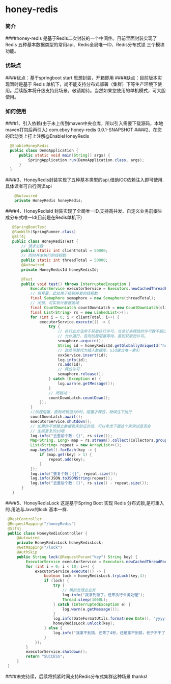 # honey-redis
### 简介
####honey-redis 是基于Redis二次封装的一个中间件。目前里面封装实现了 Redis 五种基本数据类型的常用api、Redis全局唯一ID、Redis分布式锁 三个模块功能。

### 优缺点
####优点：基于springboot start 思想封装，开箱即用
####缺点：目前版本实现暂时是基于 Redis 单机下，尚不能支持分布式部署（集群）下等生产环境下使用。后续版本将升级支持此场景，敬请期待。当然如果您使用的单机模式，可大胆使用。

### 如何使用
####1、引入依赖(由于未上传到maven中央仓库，所以引入需要下载源码，本地maven打包后再引入)
    <!-- honey-redis-->
    <dependency>
        <groupId>com.eboy</groupId>
        <artifactId>honey-redis</artifactId>
        <version>0.0.1-SNAPSHOT</version>
    </dependency>
####2、在您的启动类上打上注解@EnableHoneyRedis
```java  
  @EnableHoneyRedis
  public class DemoApplication {
      public static void main(String[] args) {
          SpringApplication.run(DemoApplication.class, args);
      }
  }
```
####3、HoneyRedis封装实现了五种基本类型的api.借助IOC依赖注入即可使用.具体读者可自行阅读api
```java
    @Autowired
    private HoneyRedis honeyRedis; 
```
####4、HoneyRedisId 封装实现了全局唯一ID,支持高并发、自定义业务前缀生成分布式唯一Id(目前是在Redis单机下)
```java
   @SpringBootTest
   @RunWith(SpringRunner.class)
   @Slf4j
   public class HoneyRedisTest {
       // 请求总数
       public static int clientTotal = 50000;
       // 同时并发执行的线程数
       public static int threadTotal = 50000;
       @Autowired
       private HoneyRedisId honeyRedisId;
      
       @Test
       public void test() throws InterruptedException {
           ExecutorService executorService = Executors.newCachedThreadPool();
           // 信号量，此处用于控制并发的线程数
           final Semaphore semaphore = new Semaphore(threadTotal);
           // 闭锁，可实现计数器递减
           final CountDownLatch countDownLatch = new CountDownLatch(clientTotal);
           final List<String> rs = new LinkedList<>();
           for (int i = 0; i < clientTotal; i++) {
               executorService.execute(() -> {
                   try {
                       // 执行此方法用于获取执行许可，当总计未释放的许可数不超过规定threadTotal时，
                       // 允许通行，否则线程阻塞等待，直到获取到许可。
                       semaphore.acquire();
                       String id = honeyRedisId.getGloballyUniqueId("honeyRedis");
                       // 此处可替代为插入数据库，uid建立唯一索引
                       xxxService.insert(id);
                       log.info(id);
                       rs.add(id);
                       // 释放许可
                       semaphore.release();
                   } catch (Exception e) {
                       log.warn(e.getMessage());
                   }
                   // 闭锁减一
                   countDownLatch.countDown();
               });
           }
           //线程阻塞，直到闭锁值为0时，阻塞才释放，继续往下执行
           countDownLatch.await();
           executorService.shutdown();
           // 如果你不想建立数据表来验证的话，可以考虑下面这个来测试是否会
           // 生成重复的id哦
           log.info("去重前个数：{}", rs.size());
           Map<String, Long> map = rs.stream().collect(Collectors.groupingBy(p -> p, Collectors.counting()));
           List<String> repeat = new ArrayList<>();
           map.keySet().forEach(key -> {
               if (map.get(key) > 1) {
                   repeat.add(key);
               }
           });
           log.info("重复个数：{}", repeat.size());
           log.info(JSON.toJSONString(repeat));
           log.info("去重后个数：{}", rs.size() - repeat.size());
       }
   }
```
####5、HoneyRedisLock 这是基于Spring Boot 实现 Redis 分布式锁,是可重入的.用法与Java的lock 基本一样.
```java
 @RestController
 @RequestMapping("/honeyRedis")
 @Slf4j
 public class HoneyRedisController {
     @Autowired
     private HoneyRedisLock honeyRedisLock;
     @GetMapping("/lock")
     @AuthSkip
     public String lock(@RequestParam("key") String key) {
         ExecutorService executorService = Executors.newCachedThreadPool();
         for (int i = 0; i < 10; i++) {
             executorService.execute(() -> {
                 boolean lock = honeyRedisLock.tryLock(key,4);
                 if (lock) {
                     try {
                         // 模拟处理业业务
                         log.info("我拿到锁了，进来执行业务处理");
                         Thread.sleep(1000L);
                     } catch (InterruptedException e) {
                         log.warn(e.getMessage());
                     }
                     log.info(DateFormatUtils.format(new Date(), "yyyy-MM-dd HH:mm:ss"));
                     honeyRedisLock.unlock(key);
                 } else {
                     log.info("我拿不到锁，还等了4秒，还是拿不到锁，老子不干了");
                 }
             });
         }
         executorService.shutdown();
         return "SUCCESS";
     }
 }
```
####未完待续，后续将抓紧时间支持Redis分布式集群这种场景 thanks!

